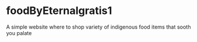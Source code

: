 # foodByEternalgratis1
A simple website where to shop variety of indigenous food items that sooth you palate
